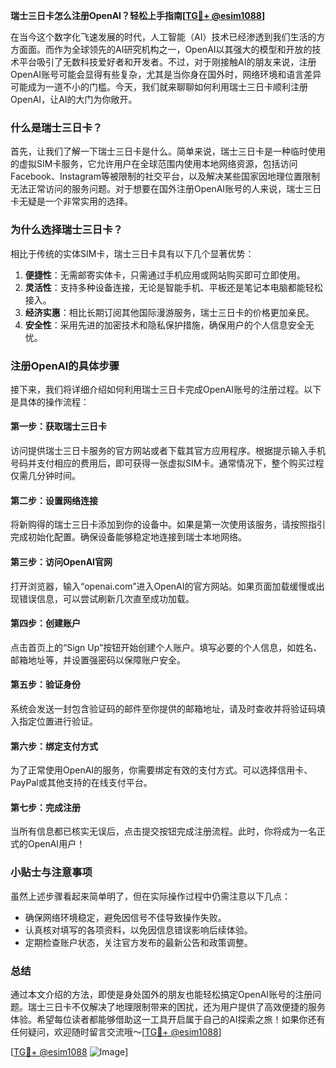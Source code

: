 **瑞士三日卡怎么注册OpenAI？轻松上手指南[[TG💪+ @esim1088](https://t.me/s/esim1088)]**

在当今这个数字化飞速发展的时代，人工智能（AI）技术已经渗透到我们生活的方方面面。而作为全球领先的AI研究机构之一，OpenAI以其强大的模型和开放的技术平台吸引了无数科技爱好者和开发者。不过，对于刚接触AI的朋友来说，注册OpenAI账号可能会显得有些复杂，尤其是当你身在国外时，网络环境和语言差异可能成为一道不小的门槛。今天，我们就来聊聊如何利用瑞士三日卡顺利注册OpenAI，让AI的大门为你敞开。

### 什么是瑞士三日卡？

首先，让我们了解一下瑞士三日卡是什么。简单来说，瑞士三日卡是一种临时使用的虚拟SIM卡服务，它允许用户在全球范围内使用本地网络资源，包括访问Facebook、Instagram等被限制的社交平台，以及解决某些国家因地理位置限制无法正常访问的服务问题。对于想要在国外注册OpenAI账号的人来说，瑞士三日卡无疑是一个非常实用的选择。

### 为什么选择瑞士三日卡？

相比于传统的实体SIM卡，瑞士三日卡具有以下几个显著优势：

1. **便捷性**：无需邮寄实体卡，只需通过手机应用或网站购买即可立即使用。
2. **灵活性**：支持多种设备连接，无论是智能手机、平板还是笔记本电脑都能轻松接入。
3. **经济实惠**：相比长期订阅其他国际漫游服务，瑞士三日卡的价格更加亲民。
4. **安全性**：采用先进的加密技术和隐私保护措施，确保用户的个人信息安全无忧。

### 注册OpenAI的具体步骤

接下来，我们将详细介绍如何利用瑞士三日卡完成OpenAI账号的注册过程。以下是具体的操作流程：

#### 第一步：获取瑞士三日卡
访问提供瑞士三日卡服务的官方网站或者下载其官方应用程序。根据提示输入手机号码并支付相应的费用后，即可获得一张虚拟SIM卡。通常情况下，整个购买过程仅需几分钟时间。

#### 第二步：设置网络连接
将新购得的瑞士三日卡添加到你的设备中。如果是第一次使用该服务，请按照指引完成初始化配置。确保设备能够稳定地连接到瑞士本地网络。

#### 第三步：访问OpenAI官网
打开浏览器，输入“openai.com”进入OpenAI的官方网站。如果页面加载缓慢或出现错误信息，可以尝试刷新几次直至成功加载。

#### 第四步：创建账户
点击首页上的“Sign Up”按钮开始创建个人账户。填写必要的个人信息，如姓名、邮箱地址等，并设置强密码以保障账户安全。

#### 第五步：验证身份
系统会发送一封包含验证码的邮件至你提供的邮箱地址，请及时查收并将验证码填入指定位置进行验证。

#### 第六步：绑定支付方式
为了正常使用OpenAI的服务，你需要绑定有效的支付方式。可以选择信用卡、PayPal或其他支持的在线支付平台。

#### 第七步：完成注册
当所有信息都已核实无误后，点击提交按钮完成注册流程。此时，你将成为一名正式的OpenAI用户！

### 小贴士与注意事项

虽然上述步骤看起来简单明了，但在实际操作过程中仍需注意以下几点：

- 确保网络环境稳定，避免因信号不佳导致操作失败。
- 认真核对填写的各项资料，以免因信息错误影响后续体验。
- 定期检查账户状态，关注官方发布的最新公告和政策调整。

### 总结

通过本文介绍的方法，即使是身处国外的朋友也能轻松搞定OpenAI账号的注册问题。瑞士三日卡不仅解决了地理限制带来的困扰，还为用户提供了高效便捷的服务体验。希望每位读者都能够借助这一工具开启属于自己的AI探索之旅！如果你还有任何疑问，欢迎随时留言交流哦～[[TG💪+ @esim1088](https://t.me/s/esim1088)]

[[TG💪+ @esim1088](https://t.me/s/esim1088) ![Image](https://i.postimg.cc/4NQfJmqS/Snipaste-2025-05-13-00-14-12.png)]